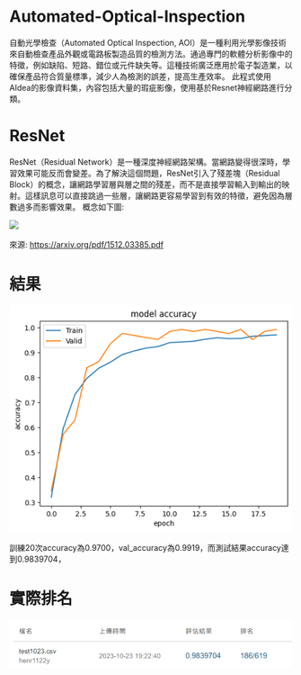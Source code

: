 # Automated-Optical-Inspection
自動光學檢查（Automated Optical Inspection, AOI）是一種利用光學影像技術來自動檢查產品外觀或電路板製造品質的檢測方法。通過專門的軟體分析影像中的特徵，例如缺陷、短路、錯位或元件缺失等。這種技術廣泛應用於電子製造業，以確保產品符合質量標準，減少人為檢測的誤差，提高生產效率。
此程式使用AIdea的影像資料集，內容包括大量的瑕疵影像，使用基於Resnet神經網路進行分類。
# ResNet
ResNet（Residual Network）是一種深度神經網路架構。當網路變得很深時，學習效果可能反而會變差。為了解決這個問題，ResNet引入了殘差塊（Residual Block）的概念，讓網路學習層與層之間的殘差，而不是直接學習輸入到輸出的映射。這樣訊息可以直接跳過一些層，讓網路更容易學習到有效的特徵，避免因為層數過多而影響效果。
概念如下圖:

<img src="ResNet_structure.png">

來源: https://arxiv.org/pdf/1512.03385.pdf
# 結果

<img src="AOI 瑕疵分類_結果.png">

訓練20次accuracy為0.9700，val_accuracy為0.9919，而測試結果accuracy達到0.9839704，

# 實際排名

<img src="AOI 瑕疵分類.png">
